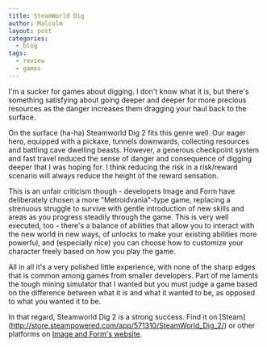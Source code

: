 ```yaml
---
title: SteamWorld Dig
author: Malcolm
layout: post
categories:
  - blog
tags:
  - review
  - games
---
```


I'm a sucker for games about digging. I don't know what it is, but there's something
satisfying about going deeper and deeper for more precious resources as the danger
increases them dragging your haul back to the surface. 

On the surface (ha-ha) Steamworld Dig 2 fits this genre well. Our eager hero, equipped
with a pickaxe, tunnels downwards, collecting resources and battling cave dwelling
beasts. However, a generous checkpoint system and fast travel reduced the sense of
danger and consequence of digging deeper that I was hoping for. I think reducing the
risk in a risk/reward scenario will always reduce the height of the reward sensation.

This is an unfair criticism though - developers Image and Form have deliberately
chosen a more "Metroidvania"-type game, replacing a strenuous struggle to survive
with gentle introduction of new skills and areas as you progress steadily through
the game. This is very well executed, too - there's a balance of abilities that
allow you to interact with the new world in new ways, of unlocks to make your existing
abilities more powerful, and (especially nice) you can choose how to customize
your character freely based on how you play the game. 

All in all it's a very polished little experience, with none of the sharp edges that
is common among games from smaller developers. Part of me laments the tough mining
simulator that I wanted but you must judge a game based on the difference between
what it is and what it wanted to be, as opposed to what you wanted it to be.

In that regard, Steamworld Dig 2 is a strong success. Find it on [Steam]
(http://store.steampowered.com/app/571310/SteamWorld_Dig_2/) or other platforms on 
[Image and Form's website](http://imageform.se/game/steamworld-dig-2/).